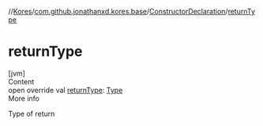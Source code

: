 //[Kores](../../index.md)/[com.github.jonathanxd.kores.base](../index.md)/[ConstructorDeclaration](index.md)/[returnType](return-type.md)



# returnType  
[jvm]  
Content  
open override val [returnType](return-type.md): [Type](https://docs.oracle.com/javase/8/docs/api/java/lang/reflect/Type.html)  
More info  


Type of return

  



